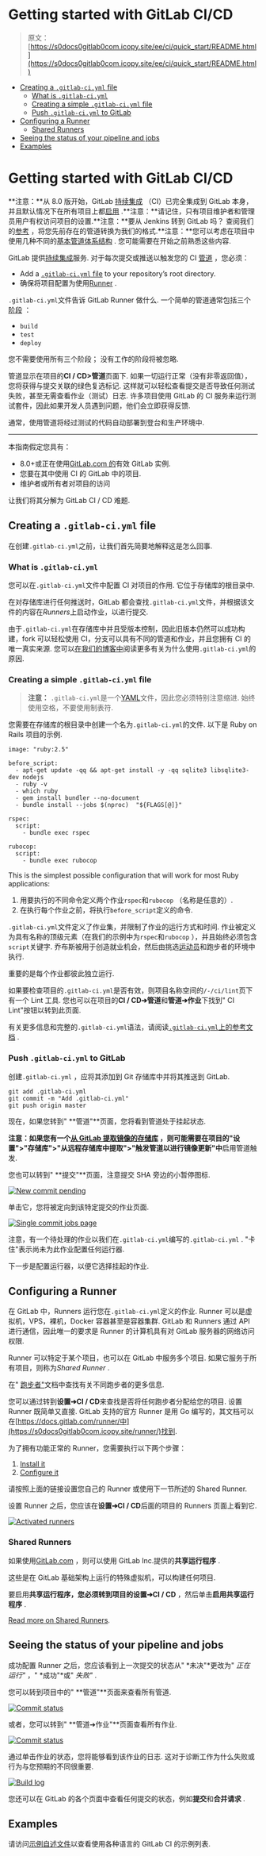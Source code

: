 # Getting started with GitLab CI/CD

> 原文：[https://s0docs0gitlab0com.icopy.site/ee/ci/quick_start/README.html](https://s0docs0gitlab0com.icopy.site/ee/ci/quick_start/README.html)

*   [Creating a `.gitlab-ci.yml` file](#creating-a-gitlab-ciyml-file)
    *   [What is `.gitlab-ci.yml`](#what-is-gitlab-ciyml)
    *   [Creating a simple `.gitlab-ci.yml` file](#creating-a-simple-gitlab-ciyml-file)
    *   [Push `.gitlab-ci.yml` to GitLab](#push-gitlab-ciyml-to-gitlab)
*   [Configuring a Runner](#configuring-a-runner)
    *   [Shared Runners](#shared-runners)
*   [Seeing the status of your pipeline and jobs](#seeing-the-status-of-your-pipeline-and-jobs)
*   [Examples](#examples)

# Getting started with GitLab CI/CD[](#getting-started-with-gitlab-cicd "Permalink")

**注意：**从 8.0 版开始，GitLab [持续集成](https://about.gitlab.com/stages-devops-lifecycle/continuous-integration/) （CI）已完全集成到 GitLab 本身，并且默认情况下在所有项目上都[启用](../enable_or_disable_ci.html) .**注意：**请记住，只有项目维护者和管理员用户有权访问项目的设置.**注意：**要从 Jenkins 转到 GitLab 吗？ 查阅我们的[参考](../jenkins/index.html) ，将您先前存在的管道转换为我们的格式.**注意：**您可以考虑在项目中使用几种不同的[基本管道体系结构](../pipelines/pipeline_architectures.html) . 您可能需要在开始之前熟悉这些内容.

GitLab 提供[持续集成](https://about.gitlab.com/stages-devops-lifecycle/continuous-integration/)服务. 对于每次提交或推送以触发您的 CI [管道](../pipelines/index.html) ，您必须：

*   Add a [`.gitlab-ci.yml` file](#creating-a-gitlab-ciyml-file) to your repository’s root directory.
*   确保将项目配置为使用[Runner](#configuring-a-runner) .

`.gitlab-ci.yml`文件告诉 GitLab Runner 做什么. 一个简单的管道通常包括三个[阶段](../yaml/README.html#stages) ：

*   `build`
*   `test`
*   `deploy`

您不需要使用所有三个阶段； 没有工作的阶段将被忽略.

管道显示在项目的**CI / CD>管道**页面下. 如果一切运行正常（没有非零返回值），您将获得与提交关联的绿色复选标记. 这样就可以轻松查看提交是否导致任何测试失败，甚至无需查看作业（测试）日志. 许多项目使用 GitLab 的 CI 服务来运行测试套件，因此如果开发人员遇到问题，他们会立即获得反馈.

通常，使用管道将经过测试的代码自动部署到登台和生产环境中.

* * *

本指南假定您具有：

*   8.0+或正在使用[GitLab.com 的](https://gitlab.com)有效 GitLab 实例.
*   您要在其中使用 CI 的 GitLab 中的项目.
*   维护者或所有者对项目的访问

让我们将其分解为 GitLab CI / CD 难题.

## Creating a `.gitlab-ci.yml` file[](#creating-a-gitlab-ciyml-file "Permalink")

在创建`.gitlab-ci.yml`之前，让我们首先简要地解释这是怎么回事.

### What is `.gitlab-ci.yml`[](#what-is-gitlab-ciyml "Permalink")

您可以在`.gitlab-ci.yml`文件中配置 CI 对项目的作用. 它位于存储库的根目录中.

在对存储库进行任何推送时，GitLab 都会查找`.gitlab-ci.yml`文件，并根据该文件的内容在*Runners*上启动作业，以进行提交.

由于`.gitlab-ci.yml`在存储库中并且受版本控制，因此旧版本仍然可以成功构建，fork 可以轻松使用 CI，分支可以具有不同的管道和作业，并且您拥有 CI 的唯一真实来源. 您可以[在我们的博客中](https://about.gitlab.com/blog/2015/05/06/why-were-replacing-gitlab-ci-jobs-with-gitlab-ci-dot-yml/)阅读更多有关为什么使用`.gitlab-ci.yml`的原因.

### Creating a simple `.gitlab-ci.yml` file[](#creating-a-simple-gitlab-ciyml-file "Permalink")

> **注意：** `.gitlab-ci.yml`是一个[YAML](https://en.wikipedia.org/wiki/YAML)文件，因此您必须特别注意缩进. 始终使用空格，不要使用制表符.

您需要在存储库的根目录中创建一个名为`.gitlab-ci.yml`的文件. 以下是 Ruby on Rails 项目的示例.

```
image: "ruby:2.5"

before_script:
  - apt-get update -qq && apt-get install -y -qq sqlite3 libsqlite3-dev nodejs
  - ruby -v
  - which ruby
  - gem install bundler --no-document
  - bundle install --jobs $(nproc)  "${FLAGS[@]}"

rspec:
  script:
    - bundle exec rspec

rubocop:
  script:
    - bundle exec rubocop 
```

This is the simplest possible configuration that will work for most Ruby applications:

1.  用要执行的不同命令定义两个作业`rspec`和`rubocop` （名称是任意的）.
2.  在执行每个作业之前，将执行`before_script`定义的命令.

`.gitlab-ci.yml`文件定义了作业集，并限制了作业的运行方式和时间. 作业被定义为具有名称的顶级元素（在我们的示例中为`rspec`和`rubocop` ），并且始终必须包含`script`关键字. 乔布斯被用于创造就业机会，然后由挑选[运动员](../runners/README.html)和跑步者的环境中执行.

重要的是每个作业都彼此独立运行.

如果要检查项目的`.gitlab-ci.yml`是否有效，则项目名称空间的`/-/ci/lint`页下有一个 Lint 工具. 您也可以在项目的**CI / CD➔管道**和**管道➔作业**下找到" CI Lint"按钮以转到此页面.

有关更多信息和完整的`.gitlab-ci.yml`语法，请阅读[`.gitlab-ci.yml`上的参考文档](../yaml/README.html) .

### Push `.gitlab-ci.yml` to GitLab[](#push-gitlab-ciyml-to-gitlab "Permalink")

创建`.gitlab-ci.yml` ，应将其添加到 Git 存储库中并将其推送到 GitLab.

```
git add .gitlab-ci.yml
git commit -m "Add .gitlab-ci.yml"
git push origin master 
```

现在，如果您转到" **管道"**页面，您将看到管道处于挂起状态.

**注意：**如果您有一个[从 GitLab 提取镜像的存储库](../../user/project/repository/repository_mirroring.html#pulling-from-a-remote-repository-starter) ，则可能需要在项目的**"设置">"存储库">"从远程存储库中提取">"触发管道以进行镜像更新"中**启用管道触发.

您也可以转到" **提交"**页面，注意提交 SHA 旁边的小暂停图标.

[![New commit pending](img/3b3e644f832753a09f245236299e74b2.png)](img/new_commit.png)

单击它，您将被定向到该特定提交的作业页面.

[![Single commit jobs page](img/f8cfebdbd362ba809375c8d9c38416ba.png)](img/single_commit_status_pending.png)

注意，有一个待处理的作业以我们在`.gitlab-ci.yml`编写的`.gitlab-ci.yml` . "卡住"表示尚未为此作业配置任何运行器.

下一步是配置运行器，以便它选择挂起的作业.

## Configuring a Runner[](#configuring-a-runner "Permalink")

在 GitLab 中，Runners 运行您在`.gitlab-ci.yml`定义的作业. Runner 可以是虚拟机，VPS，裸机，Docker 容器甚至是容器集群. GitLab 和 Runners 通过 API 进行通信，因此唯一的要求是 Runner 的计算机具有对 GitLab 服务器的网络访问权限.

Runner 可以特定于某个项目，也可以在 GitLab 中服务多个项目. 如果它服务于所有项目，则称为*Shared Runner* .

在" [跑步者"](../runners/README.html)文档中查找有关不同跑步者的更多信息.

您可以通过转到**设置➔CI / CD**来查找是否将任何跑步者分配给您的项目. 设置 Runner 既简单又直接. GitLab 支持的官方 Runner 是用 Go 编写的，其文档可以在[https://docs.gitlab.com/runner/中](https://s0docs0gitlab0com.icopy.site/runner/)找到.

为了拥有功能正常的 Runner，您需要执行以下两个步骤：

1.  [Install it](https://s0docs0gitlab0com.icopy.site/runner/install/)
2.  [Configure it](https://s0docs0gitlab0com.icopy.site/runner/configuration/)

请按照上面的链接设置您自己的 Runner 或使用下一节所述的 Shared Runner.

设置 Runner 之后，您应该在**设置➔CI / CD**后面的项目的 Runners 页面上看到它.

[![Activated runners](img/423e566cce1da11ef163c69219f870aa.png)](img/runners_activated.png)

### Shared Runners[](#shared-runners "Permalink")

如果使用[GitLab.com](https://gitlab.com/) ，则可以使用 GitLab Inc.提供的**共享运行程序** .

这些是在 GitLab 基础架构上运行的特殊虚拟机，可以构建任何项目.

要启用**共享运行程序，**您必须转到项目的**设置➔CI / CD** ，然后单击**启用共享运行程序** .

[Read more on Shared Runners](../runners/README.html).

## Seeing the status of your pipeline and jobs[](#seeing-the-status-of-your-pipeline-and-jobs "Permalink")

成功配置 Runner 之后，您应该看到上一次提交的状态从" *未决"*更改为" *正在* *运行"* ，" *成功"*或" *失败"* .

您可以转到项目中的" **管道"**页面来查看所有管道.

[![Commit status](img/0748208b938145b0cf688cc0a3cb7b09.png)](img/pipelines_status.png)

或者，您可以转到" **管道➔作业"**页面查看所有作业.

[![Commit status](img/c0fd76908cea66a75fbd88aeb1ccec31.png)](img/builds_status.png)

通过单击作业的状态，您将能够看到该作业的日志. 这对于诊断工作为什么失败或行为与您预期的不同很重要.

[![Build log](img/f5f57e5e3d074f574a5b26d23eb0b721.png)](img/build_log.png)

您还可以在 GitLab 的各个页面中查看任何提交的状态，例如**提交**和**合并请求** .

## Examples[](#examples "Permalink")

请访问[示例自述文件](../examples/README.html)以查看使用各种语言的 GitLab CI 的示例列表.